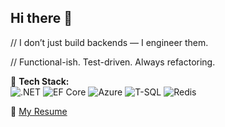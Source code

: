 ## Hi there 👋

// I don’t just build backends — I engineer them.

// Functional-ish. Test-driven. Always refactoring.

🔧 **Tech Stack:**  
![.NET](https://img.shields.io/badge/.NET-512BD4?style=for-the-badge&logo=dotnet&logoColor=white)  ![EF Core](https://img.shields.io/badge/EF_Core-86C6E0?style=for-the-badge&logo=dotnet&logoColor=black)  ![Azure](https://img.shields.io/badge/Azure-0078D4?style=for-the-badge&logo=azure-devops&logoColor=white)  ![T-SQL](https://img.shields.io/badge/T--SQL-CC2927?style=for-the-badge&logo=microsoft-sql-server&logoColor=white)  ![Redis](https://img.shields.io/badge/Redis-DC382D?style=for-the-badge&logo=redis&logoColor=white)

📄 [My Resume](https://www.beheshty.dev/)



